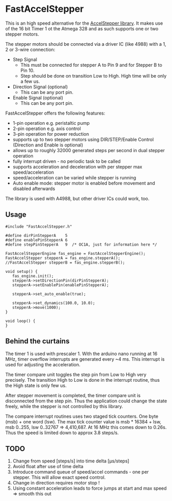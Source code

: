 # FastAccelStepper

This is an high speed alternative for the [AccelStepper library](http://www.airspayce.com/mikem/arduino/AccelStepper/). It makes use of the 16 bit Timer 1 ot the Atmega 328 and as such supports one or two stepper motors.

The stepper motors should be connected via a driver IC (like 4988) with a 1, 2 or 3-wire connection:
* Step Signal
	- This must be connected for stepper A to Pin 9 and for Stepper B to Pin 10.
	- Step should be done on transition Low to High. High time will be only a few us.
* Direction Signal (optional)
	- This can be any port pin.
* Enable Signal (optional)
	- This can be any port pin.

FastAccelStepper offers the following features:
* 1-pin operation e.g. peristaltic pump
* 2-pin operation e.g. axis control
* 3-pin operation for power reduction
* supports up to two stepper motors using DIR/STEP/Enable Control (Direction and Enable is optional)
* allows up to roughly 32000 generated steps per second in dual stepper operation
* fully interrupt driven - no periodic task to be called
* supports acceleration and deceleration with per stepper max speed/acceleration
* speed/acceleration can be varied while stepper is running
* Auto enable mode: stepper motor is enabled before movement and disabled afterwards

The library is used with A4988, but other driver ICs could work, too.

## Usage

```
#include "FastAccelStepper.h"

#define dirPinStepperA    5
#define enablePinStepperA 6
#define stepPinStepperA   9  /* OC1A, just for information here */

FastAccelStepperEngine fas_engine = FastAccelStepperEngine();
FastAccelStepper stepperA = fas_engine.stepperA();
//FastAccelStepper stepperB = fas_engine.stepperB();

void setup() {
   fas_engine.init();
   stepperA->setDirectionPin(dirPinStepperA);
   stepperA->setEnablePin(enablePinStepperA);

   stepperA->set_auto_enable(true);

   stepperA->set_dynamics(100.0, 10.0);
   stepperA->move(1000);
}

void loop() {
}
```


## Behind the curtains

The timer 1 is used with prescaler 1. With the arduino nano running at 16 MHz, timer overflow interrupts are generated every ~4 ms. This interrupt is used for adjusting the acceleration. 

The timer compare unit toggles the step pin from Low to High very precisely. The transition High to Low is done in the interrupt routine, thus the High state is only few us.

After stepper movement is completed, the timer compare unit is disconnected from the step pin. Thus the application could change the state freely, while the stepper is not controlled by this library.

The compare interrupt routines uses two staged tick counters. One byte (msb) + one word (lsw). The max tick counter value is msb * 16384 + lsw, msb 0..255, lsw 0..32767 => 4,410,687. At 16 MHz this comes down to 0.26s. Thus the speed is limited down to approx 3.8 steps/s.

## TODO

1. Change from speed [steps/s] into time delta [µs/steps]
2. Avoid float after use of time delta
3. Introduce command queue of speed/accel commands - one per stepper. This will allow exact speed control.
4. Change in direction requires motor stop !
5. Using constant acceleration leads to force jumps at start and max speed => smooth this out


